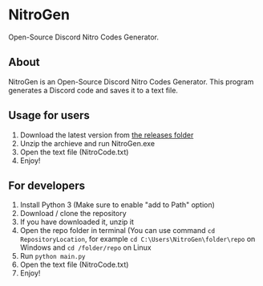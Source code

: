# NitroGen
Open-Source Discord Nitro Codes Generator.

## About
NitroGen is an Open-Source Discord Nitro Codes Generator.
This program generates a Discord code and saves it to a text file.

## Usage for users
1. Download the latest version from [the releases folder](https://github.com/NanetteXD/NitroGen/releases)
2. Unzip the archieve and run NitroGen.exe
3. Open the text file (NitroCode.txt)
4. Enjoy!

## For developers
1. Install Python 3 (Make sure to enable "add to Path" option)
2. Download / clone the repository
3. If you have downloaded it, unzip it
4. Open the repo folder in terminal (You can use command `cd RepositoryLocation`, for example `cd C:\Users\NitroGen\folder\repo` on Windows and `cd /folder/repo` on Linux
5. Run `python main.py`
6. Open the text file (NitroCode.txt)
7. Enjoy!
